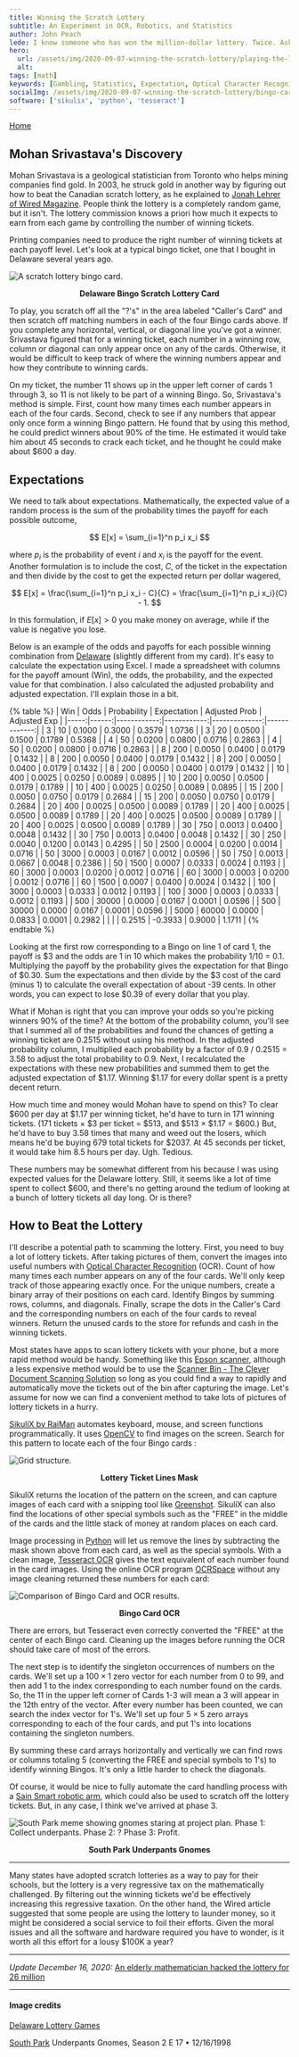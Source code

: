 ```yaml
---
title: Winning the Scratch Lottery
subtitle: An Experiment in OCR, Robotics, and Statistics
author: John Peach
lede: I know someone who has won the million-dollar lottery. Twice. Ask any mathematician about playing the lottery and you'll likely be told not to waste your money because you can't win. That would be bad advice because the lottery is rigged. In your favor.
hero:
  url: /assets/img/2020-09-07-winning-the-scratch-lottery/playing-the-lottery.jpg
  alt:
tags: [math]
keywords: [Gambling, Statistics, Expectation, Optical Character Recognition]
socialImg: /assets/img/2020-09-07-winning-the-scratch-lottery/bingo-card.jpg
software: ['sikulix', 'python', 'tesseract']
---
```


[Home](https://wildpeaches.github.io/)

## Mohan Srivastava's Discovery

Mohan Srivastava is a geological statistician from Toronto who helps mining companies find gold. In 2003, he struck gold in another way by figuring out how to beat the Canadian scratch lottery, as he explained to [Jonah Lehrer of Wired Magazine](https://www.wired.com/2011/01/ff-lottery/). People think the lottery is a completely random game, but it isn't. The lottery commission knows a priori how much it expects to earn from each game by controlling the number of winning tickets.

Printing companies need to produce the right number of winning tickets at each payoff level. Let's look at a typical bingo ticket, one that I bought in Delaware several years ago.

![A scratch lottery bingo card.](/assets/img/2020-09-07-winning-the-scratch-lottery/bingo-card.jpg)

<p align = "center"><b>Delaware Bingo Scratch Lottery Card</b></p>

To play, you scratch off all the "?'s" in the area labeled "Caller's Card" and then scratch off matching numbers in each of the four Bingo cards above. If you complete any horizontal, vertical, or diagonal line you've got a winner. Srivastava figured that for a winning ticket, each number in a winning row, column or diagonal can only appear once on any of the cards. Otherwise, it would be difficult to keep track of where the winning numbers appear and how they contribute to winning cards.

On my ticket, the number 11 shows up in the upper left corner of cards 1 through 3, so 11 is not likely to be part of a winning Bingo. So, Srivastava's method is simple. First, count how many times each number appears in each of the four cards. Second, check to see if any numbers that appear only once form a winning Bingo pattern. He found that by using this method, he could predict winners about 90% of the time. He estimated it would take him about 45 seconds to crack each ticket, and he thought he could make about \$600 a day.

## Expectations

We need to talk about expectations. Mathematically, the expected value of a random process is the sum of the probability times the payoff for each possible outcome,

$$
E[x] = \sum_{i=1}^n p_i x_i
$$

where $p_i$ is the probability of event $i$ and $x_i$ is the payoff for the event. Another formulation is to include the cost, $C$, of the ticket in the expectation and then divide by the cost to get the expected return per dollar wagered,

$$
E[x] = \frac{\sum_{i=1}^n p_i x_i - C}{C} = \frac{\sum_{i=1}^n p_i x_i}{C} - 1.
$$

In this formulation, if $E[x] > 0$ you make money on average, while if the value is negative you lose.

Below is an example of the odds and payoffs for each possible winning combination from [Delaware](https://www.delottery.com/Content/images/instant-lottery/instant-details/DE192OSB_V12_05032020.jpg) (slightly different from my card). It's easy to calculate the expectation using Excel. I made a spreadsheet with columns for the payoff amount (Win), the odds, the probability, and the expected value for that combination. I also calculated the adjusted probability and adjusted expectation. I'll explain those in a bit.

{% table %}
| Win | Odds | Probability | Expectation | Adjusted Prob | Adjusted Exp |
|-----:|------:|------------:|------------:|--------------:|-------------:|
| 3 | 10 | 0.1000 | 0.3000 | 0.3579 | 1.0736 |
| 3 | 20 | 0.0500 | 0.1500 | 0.1789 | 0.5368 |
| 4 | 50 | 0.0200 | 0.0800 | 0.0716 | 0.2863 |
| 4 | 50 | 0.0200 | 0.0800 | 0.0716 | 0.2863 |
| 8 | 200 | 0.0050 | 0.0400 | 0.0179 | 0.1432 |
| 8 | 200 | 0.0050 | 0.0400 | 0.0179 | 0.1432 |
| 8 | 200 | 0.0050 | 0.0400 | 0.0179 | 0.1432 |
| 8 | 200 | 0.0050 | 0.0400 | 0.0179 | 0.1432 |
| 10 | 400 | 0.0025 | 0.0250 | 0.0089 | 0.0895 |
| 10 | 200 | 0.0050 | 0.0500 | 0.0179 | 0.1789 |
| 10 | 400 | 0.0025 | 0.0250 | 0.0089 | 0.0895 |
| 15 | 200 | 0.0050 | 0.0750 | 0.0179 | 0.2684 |
| 15 | 200 | 0.0050 | 0.0750 | 0.0179 | 0.2684 |
| 20 | 400 | 0.0025 | 0.0500 | 0.0089 | 0.1789 |
| 20 | 400 | 0.0025 | 0.0500 | 0.0089 | 0.1789 |
| 20 | 400 | 0.0025 | 0.0500 | 0.0089 | 0.1789 |
| 20 | 400 | 0.0025 | 0.0500 | 0.0089 | 0.1789 |
| 30 | 750 | 0.0013 | 0.0400 | 0.0048 | 0.1432 |
| 30 | 750 | 0.0013 | 0.0400 | 0.0048 | 0.1432 |
| 30 | 250 | 0.0040 | 0.1200 | 0.0143 | 0.4295 |
| 50 | 2500 | 0.0004 | 0.0200 | 0.0014 | 0.0716 |
| 50 | 3000 | 0.0003 | 0.0167 | 0.0012 | 0.0596 |
| 50 | 750 | 0.0013 | 0.0667 | 0.0048 | 0.2386 |
| 50 | 1500 | 0.0007 | 0.0333 | 0.0024 | 0.1193 |
| 60 | 3000 | 0.0003 | 0.0200 | 0.0012 | 0.0716 |
| 60 | 3000 | 0.0003 | 0.0200 | 0.0012 | 0.0716 |
| 60 | 1500 | 0.0007 | 0.0400 | 0.0024 | 0.1432 |
| 100 | 3000 | 0.0003 | 0.0333 | 0.0012 | 0.1193 |
| 100 | 3000 | 0.0003 | 0.0333 | 0.0012 | 0.1193 |
| 500 | 30000 | 0.0000 | 0.0167 | 0.0001 | 0.0596 |
| 500 | 30000 | 0.0000 | 0.0167 | 0.0001 | 0.0596 |
| 5000 | 60000 | 0.0000 | 0.0833 | 0.0001 | 0.2982 |
| | | 0.2515 | -0.3933 | 0.9000 | 1.1711 |
{% endtable %}

Looking at the first row corresponding to a Bingo on line 1 of card 1, the payoff is \$3 and the odds are 1 in 10 which makes the probability 1/10 = 0.1. Multiplying the payoff by the probability gives the expectation for that Bingo of \$0.30. Sum the expectations and then divide by the \$3 cost of the card (minus 1) to calculate the overall expectation of about -39 cents. In other words, you can expect to lose \$0.39 of every dollar that you play.

What if Mohan is right that you can improve your odds so you're picking winners 90\% of the time? At the bottom of the probability column, you'll see that I summed all of the probabilities and found the chances of getting a winning ticket are 0.2515 without using his method. In the adjusted probability column, I multiplied each probability by a factor of 0.9 / 0.2515 = 3.58 to adjust the total probability to 0.9. Next, I recalculated the expectations with these new probabilities and summed them to get the adjusted expectation of \$1.17. Winning \$1.17 for every dollar spent is a pretty decent return.

How much time and money would Mohan have to spend on this? To clear \$600 per day at \$1.17 per winning ticket, he'd have to turn in 171 winning tickets. (171 tickets $\times$ \$3 per ticket = \$513, and \$513 $\times$ \$1.17 = \$600.) But, he'd have to buy 3.58 times that many and weed out the losers, which means he'd be buying 679 total tickets for \$2037. At 45 seconds per ticket, it would take him 8.5 hours per day. Ugh. Tedious.

These numbers may be somewhat different from his because I was using expected values for the Delaware lottery. Still, it seems like a lot of time spent to collect \$600, and there's no getting around the tedium of looking at a bunch of lottery tickets all day long. Or is there?

## How to Beat the Lottery

I'll describe a potential path to scamming the lottery. First, you need to buy a lot of lottery tickets. After taking pictures of them, convert the images into useful numbers with [Optical Character Recognition](https://en.wikipedia.org/wiki/Optical_character_recognition) (OCR). Count of how many times each number appears on any of the four cards. We'll only keep track of those appearing exactly once. For the unique numbers, create a binary array of their positions on each card. Identify Bingos by summing rows, columns, and diagonals. Finally, scrape the dots in the Caller's Card and the corresponding numbers on each of the four cards to reveal winners. Return the unused cards to the store for refunds and cash in the winning tickets.

Most states have apps to scan lottery tickets with your phone, but a more rapid method would be handy. Something like this [Epson scanner](https://www.bestbuy.com/site/epson-es-400-high-speed-desktop-color-document-duplex-scanner-black/5689001.p?skuId=5689001), although a less expensive method would be to use the [Scanner Bin - The Clever Document Scanning Solution](https://www.amazon.com/Scanner-Bin-Document-Scanning-Solution/dp/B00XM7LKZM/ref=zg_bs_5728047011_7?_encoding=UTF8&psc=1&refRID=DZ59XYTDA4NPM42DXYJ4) so long as you could find a way to rapidly and automatically move the tickets out of the bin after capturing the image. Let's assume for now we can find a convenient method to take lots of pictures of lottery tickets in a hurry.

[SikuliX by RaiMan](http://sikulix.com/) automates keyboard, mouse, and screen functions programmatically. It uses [OpenCV](https://opencv.org/) to find images on the screen. Search for this pattern to locate each of the four Bingo cards :

![Grid structure.](/assets/img/2020-09-07-winning-the-scratch-lottery/lines-mask.png)

<p align = "center"><b>Lottery Ticket Lines Mask</b></p>

SikuliX returns the location of the pattern on the screen, and can capture images of each card with a snipping tool like [Greenshot](https://getgreenshot.org/). SikuliX can also find the locations of other special symbols such as the "FREE" in the middle of the cards and the little stack of money at random places on each card.

Image processing in [Python](https://www.anaconda.com/) will let us remove the lines by subtracting the mask shown above from each card, as well as the special symbols. With a clean image, [Tesseract OCR](https://nanonets.com/blog/ocr-with-tesseract/) gives the text equivalent of each number found in the card images. Using the online OCR program [OCRSpace](https://ocr.space/) without any image cleaning returned these numbers for each card:

![Comparison of Bingo Card and OCR results.](/assets/img/2020-09-07-winning-the-scratch-lottery/bingo-card-ocr-results.svg)

<p align = "center"><b>Bingo Card OCR</b></p>

There are errors, but Tesseract even correctly converted the "FREE" at the center of each Bingo card. Cleaning up the images before running the OCR should take care of most of the errors.

The next step is to identify the singleton occurrences of numbers on the cards. We'll set up a $100 \times 1$ zero vector for each number from 0 to 99, and then add 1 to the index corresponding to each number found on the cards. So, the 11 in the upper left corner of Cards 1-3 will mean a 3 will appear in the 12th entry of the vector. After every number has been counted, we can search the index vector for 1's. We'll set up four $5 \times 5$ zero arrays corresponding to each of the four cards, and put 1's into locations containing the singleton numbers.

By summing these card arrays horizontally and vertically we can find rows or columns totaling 5 (converting the FREE and special symbols to 1's) to identify winning Bingos. It's only a little harder to check the diagonals.

Of course, it would be nice to fully automate the card handling process with a [Sain Smart robotic arm](https://www.sainsmart.com/products/6-axis-desktop-robotic-arm-assembled?variant=45101269588&currency=USD&utm_medium=product_sync&utm_source=google&utm_content=sag_organic&utm_campaign=sag_organic&utm_campaign=gs-2018-08-06&utm_source=google&utm_medium=smart_campaign&gclid=CjwKCAjw4rf6BRAvEiwAn2Q76hbnjXvDfjqax182Z_2NH5rwnm5mNKEy2nbklUOrsnatKz64XbQ5BhoCg7EQAvD_BwE), which could also be used to scratch off the lottery tickets. But, in any case, I think we've arrived at phase 3.

![South Park meme showing gnomes staring at project plan. Phase 1: Collect underpants. Phase 2: ? Phase 3: Profit.](/assets/img/2020-09-07-winning-the-scratch-lottery/underpants-gnomes.jpg)

<p align = "center"><b>South Park Underpants Gnomes</b></p>

---

Many states have adopted scratch lotteries as a way to pay for their schools, but the lottery is a very regressive tax on the mathematically challenged. By filtering out the winning tickets we'd be effectively increasing this regressive taxation. On the other hand, the Wired article suggested that some people are using the lottery to launder money, so it might be considered a social service to foil their efforts. Given the moral issues and all the software and hardware required you have to wonder, is it worth all this effort for a lousy \$100K a year?

---

_Update December 16, 2020:_ [An elderly mathematician hacked the lottery for 26 million](https://entrepreneurshandbook.co/an-elderly-mathematician-hacked-the-lottery-for-26-million-121c28faa88b)

------

#### Image credits

[Delaware Lottery Games](https://www.delottery.com/Instant-Games)

[South Park](https://southpark.cc.com/) Underpants Gnomes, Season 2 E 17 • 12/16/1998
